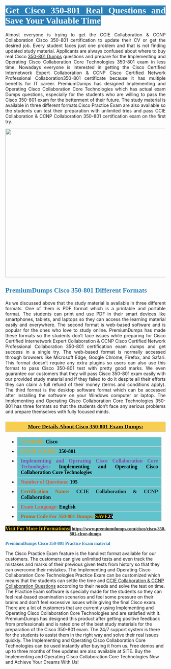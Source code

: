 <h1 style="text-align: justify;"><span style="color:#ffffff;"><span style="font-family:Georgia,serif;"><strong><span style="background-color:#2980b9;">Get Cisco 350-801 Real Questions and Save Your Valuable Time</span></strong></span></span></h1>

<p style="text-align: justify;">Almost everyone is trying to get the CCIE Collaboration & CCNP Collaboration Cisco 350-801 certification to update their CV or get the desired job. Every student faces just one problem and that is not finding updated study material. Applicants are always confused about where to buy real Cisco <a href="https://www.premiumdumps.com/cisco/cisco-350-801-clcor-dumps">350-801 Dumps</a> questions and prepare for the Implementing and Operating Cisco Collaboration Core Technologies 350-801 exam in less time. Nowadays everyone is interested in getting the Cisco Certified Internetwork Expert Collaboration & CCNP Cisco Certified Network Professional Collaboration350-801 certificate because it has multiple benefits for IT career. PremiumDumps has designed Implementing and Operating Cisco Collaboration Core Technologies which has actual exam Dumps questions, especially for the students who are willing to pass the Cisco 350-801 exam for the betterment of their future. The study material is available in three different formats.Cisco Practice Exam are also available so the students can test their preparation with unlimited tries and pass CCIE Collaboration & CCNP Collaboration 350-801 certification exam on the first try.</p>

<p style="text-align: center;"><a href="https://www.premiumdumps.com/cisco/cisco-350-801-clcor-dumps"><img alt="" src="https://i.imgur.com/KJGzbJ2.jpeg" style="width: 700px; height: 465px;" /></a></p>

<h2 style="text-align: justify;"><span style="color:#2980b9;"><span style="font-family:Georgia,serif;"><strong>PremiumDumps Cisco 350-801 Different Formats</strong></span></span></h2>

<p style="text-align: justify;">As we discussed above that the study material is available in three different formats. One of them is PDF format which is a printable and portable format. The students can print and use PDF in their smart devices like smartphones, tablets, and laptops so they can access the learning material easily and everywhere. The second format is web-based software and is popular for the ones who love to study online. PremiumDumps has made these formats so the students don’t face issues while preparing for Cisco Certified Internetwork Expert Collaboration & CCNP Cisco Certified Network Professional Collaboration 350-801 certification exam dumps and get success in a single try. The web-based format is normally accessed through browsers like Microsoft Edge, Google Chrome, Firefox, and Safari. This format doesn’t require any extra plugins so users can also use this format to pass Cisco 350-801 test with pretty good marks. We even guarantee our customers that they will pass Cisco 350-801 exam easily with our provided study material and if they failed to do it despite all their efforts they can claim a full refund of their money (terms and conditions apply). The third format is the desktop software format which can be accessed after installing the software on your Windows computer or laptop. The Implementing and Operating Cisco Collaboration Core Technologies 350-801 has three formats so that the students don’t face any serious problems and prepare themselves with fully focused minds.</p>

<h3 style="background: #f7ce50; border: 1px solid rgb(204, 204, 204); padding: 5px 10px; text-align: center;"><span style="font-family:Georgia,serif;"><u><u><span style="color:#000000;"><span style="font-size:11pt"><span style="line-height:normal"><b><span style="font-size:13.0pt"><span cambria="">More Details About Cisco 350-801 Exam Dumps:</span></span></b></span></span></span></u></u></span></h3>

<ul>
	<li style="margin:0cm 10pt">
	<div style="background:#61c4cd; border: 1px solid rgb(204, 204, 204); padding: 5px 10px; text-align: justify;"><span style="font-family:Georgia,serif;"><span style="font-size:11pt"><span style="line-height:normal"><b><span style="font-size:12.0pt"><span new="" roman="" times=""><span style="color:#f39c12;">VENDOR:</span> <span style="color:#000000;">Cisco</span></span></span></b></span></span></span></div>
	</li>
	<li style="margin:0cm 10pt">
	<div style="background: #61c4cd; border: 1px solid rgb(204, 204, 204); padding: 5px 10px; text-align: justify;"><span style="font-family:Georgia,serif;"><span style="font-size:11pt"><span style="line-height:normal"><b><span style="font-size:12.0pt"><span new="" roman="" times=""><span style="color:#f39c12;">EXAM CCODE:</span> <span style="color:#000000;">350-801</span></span></span></b></span></span></span></div>
	</li>
	<li style="margin:0cm 10pt">
	<div style="background: #61c4cd; border: 1px solid rgb(204, 204, 204); padding: 5px 10px; text-align: justify;"><span style="font-family:Georgia,serif;"><span style="font-size:11pt"><span style="line-height:normal"><b><span style="font-size:12.0pt"><span new="" roman="" times=""><span style="color:#8e44ad;">Implementing and Operating Cisco Collaboration Core Technologies:</span> <span style="color:#000000;">Implementing and Operating Cisco Collaboration Core Technologies</span></span></span></b></span></span></span></div>
	</li>
	<li style="margin:0cm 10pt">
	<div style="background: #61c4cd; border: 1px solid rgb(204, 204, 204); padding: 5px 10px;"><span style="font-family:Georgia,serif;"><span style="font-size:11pt"><span style="line-height:normal"><b><span style="font-size:12.0pt"><span new="" roman="" times=""><span style="color:#e74c3c;">Number of Questions:</span><span style="color:#000000;"><span style="color:#f1c40f;"> </span>195</span></span></span></b></span></span></span></div>
	</li>
	<li style="margin:0cm 10pt">
	<div style="background: #61c4cd; border: 1px solid rgb(204, 204, 204); padding: 5px 10px; text-align: justify;"><span style="font-family:Georgia,serif;"><span style="font-size:11pt"><span style="line-height:normal"><b><span style="font-size:12.0pt"><span new="" roman="" times=""><span style="color:#d35400;">Certification Name:</span> CCIE Collaboration & CCNP Collaboration</span></span></b></span></span></span></div>
	</li>
	<li style="margin:0cm 10pt">
	<div style="background: #61c4cd; border: 1px solid rgb(204, 204, 204); padding: 5px 10px; text-align: justify;"><span style="font-family:Georgia,serif;"><span style="font-size:11pt"><span style="line-height:normal"><b><span style="font-size:12.0pt"><span new="" roman="" times=""><span style="color:#e74c3c;">Exam Language:</span> <span style="color:#000000;">English</span></span></span></b></span></span></span></div>
	</li>
	<li style="margin:0cm 10pt">
	<div style="background: #61c4cd; border: 1px solid rgb(204, 204, 204); padding: 5px 10px;"><span style="font-family:Georgia,serif;"><span style="font-size:11pt"><span style="line-height:normal"><b><span style="font-size:12.0pt"><span new="" roman="" times=""><span style="color:#d35400;">Promo Code For 350-801 Dumps:</span><span style="color:#f1c40f;"> <span style="background-color:#000000;">SAVE</span></span><span style="color:#ffffff;"><span style="background-color:#000000;">25</span></span></span></span></b></span></span></span></div>
	</li>
</ul>

<p style="text-align: center;"><span style="font-family:Georgia,serif;"><strong><span style="font-size:16px;"><span style="color:#f1c40f;"><span style="background-color:#000000;">Visit For More InFormations:</span></span></span> <a href="https://www.premiumdumps.com/cisco/cisco-350-801-clcor-dumps">https://www.premiumdumps.com/cisco/cisco-350-801-clcor-dumps</a></strong></span></p>

<p><span style="color:#2980b9;"><span style="font-family:Georgia,serif;"><strong><strong><strong>PremiumDumps Cisco 350-801 Practice Exam material</strong></strong></strong></span></span></p>

<p>The Cisco Practice Exam feature is the handiest format available for our customers. The customers can give unlimited tests and even track the mistakes and marks of their previous given tests from history so that they can overcome their mistakes. The Implementing and Operating Cisco Collaboration Core Technologies Practice Exam can be customized which means that the students can settle the time and <a href="https://www.premiumdumps.com/cisco/cisco-ccie-collaboration-exam-dumps">CCIE Collaboration & CCNP Collaboration Questions</a> according to their needs and solve the test on time. The Practice Exam software is specially made for the students so they can feel real-based examination scenarios and feel some pressure on their brains and don’t feel excessive issues while giving the final Cisco exam. There are a lot of customers that are currently using Implementing and Operating Cisco Collaboration Core Technologies and are satisfied with it. PremiumDumps has designed this product after getting positive feedback from professionals and is rated one of the best study materials for the preparation of the Cisco 350-801 exam. The 24/7 support system is there for the students to assist them in the right way and solve their real issues quickly. The Implementing and Operating Cisco Collaboration Core Technologies can be used instantly after buying it from us. Free demos and up to three months of free updates are also available at SITE. Buy the Implementing and Operating Cisco Collaboration Core Technologies Now and Achieve Your Dreams With Us!</p>
